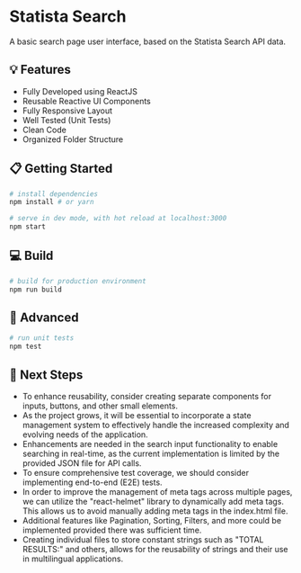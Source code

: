 # Statista Search

A basic search page user interface, based on the Statista Search API data.

## 💡 Features

- Fully Developed using ReactJS
- Reusable Reactive UI Components
- Fully Responsive Layout
- Well Tested (Unit Tests)
- Clean Code
- Organized Folder Structure

## 📋 Getting Started

```bash
# install dependencies
npm install # or yarn

# serve in dev mode, with hot reload at localhost:3000
npm start
```

## 💻 Build

```bash
# build for production environment
npm run build
```

## 🧐 Advanced

```bash
# run unit tests
npm test
```

## 🚀 Next Steps

- To enhance reusability, consider creating separate components for inputs, buttons, and other small elements.
- As the project grows, it will be essential to incorporate a state management system to effectively handle the increased complexity and evolving needs of the application.
- Enhancements are needed in the search input functionality to enable searching in real-time, as the current implementation is limited by the provided JSON file for API calls.
- To ensure comprehensive test coverage, we should consider implementing end-to-end (E2E) tests.
- In order to improve the management of meta tags across multiple pages, we can utilize the "react-helmet" library to dynamically add meta tags. This allows us to avoid manually adding meta tags in the index.html file.
- Additional features like Pagination, Sorting, Filters, and more could be implemented provided there was sufficient time.
- Creating individual files to store constant strings such as "TOTAL RESULTS:" and others, allows for the reusability of strings and their use in multilingual applications.
